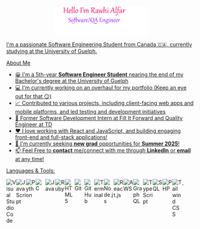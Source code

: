 <p align="center"><a href="https://rawhialfar.netlify.app"><img width="50%" alt="Hello, I'm Rawhi. Software Engineer" src="./Name.png" />

I'm a passionate Software Engineering Student from Canada 🇨🇦, currently studying at the University of Guelph.

About Me
* 😀 I'm a 5th-year **Software Engineer Student** nearing the end of my Bachelor's degree at the University of Guelph
* 💻 I'm currently working on an overhaul for my portfolio (Keep an eye out for that 😏)
* 📈 Contributed to various projects, including client-facing web apps and mobile platforms, and led testing and development initiatives
* 💼 Former Software Development Intern at Fill It Forward and Quality Engineer at TD
* ❤️ I love working with React and JavaScript, and building engaging front-end and full-stack applications!
* 🤔 I'm currently seeking **new grad** opportunities for **Summer 2025**!
* 📫 Feel Free to **contact** me/connect with me through **LinkedIn** or **email** at any time!
    
Languages & Tools:
<div> <!-- Visual Studio Code Icon --> <img align="left" alt="Visual Studio Code" width="26px" src="https://cdn.jsdelivr.net/gh/devicons/devicon/icons/vscode/vscode-original.svg" /> <!-- JavaScript Icon --> <img align="left" alt="JavaScript" width="26px" src="https://cdn.jsdelivr.net/gh/devicons/devicon/icons/javascript/javascript-original.svg" /> <!-- Python Icon --> <img align="left" alt="Python" width="26px" src="https://cdn.jsdelivr.net/gh/devicons/devicon/icons/python/python-original.svg" /> <!-- C Icon --> <img align="left" alt="C" width="26px" src="https://cdn.jsdelivr.net/gh/devicons/devicon/icons/c/c-original.svg" /> <!-- Java Icon --> <img align="left" alt="Java" width="26px" src="https://cdn.jsdelivr.net/gh/devicons/devicon/icons/java/java-original.svg" /> <!-- Ruby Icon --> <img align="left" alt="Ruby" width="26px" src="https://cdn.jsdelivr.net/gh/devicons/devicon/icons/ruby/ruby-original.svg" /> <!-- HTML5 Icon --> <img align="left" alt="HTML5" width="26px" src="https://cdn.jsdelivr.net/gh/devicons/devicon/icons/html5/html5-original.svg" /> <!-- Git Icon --> <img align="left" alt="Git" width="26px" src="https://cdn.jsdelivr.net/gh/devicons/devicon/icons/git/git-original.svg" /> <!-- GitHub Icon --> <img align="left" alt="GitHub" width="26px" src="https://cdn.jsdelivr.net/gh/devicons/devicon/icons/github/github-original.svg" /> <!-- Terminal Icon --> <img align="left" alt="Terminal" width="26px" src="https://cdn.jsdelivr.net/gh/devicons/devicon/icons/bash/bash-original.svg" /> <!-- Node.js Icon --> <img align="left" alt="Node.js" width="26px" src="https://cdn.jsdelivr.net/gh/devicons/devicon/icons/nodejs/nodejs-original.svg" /> <!-- React.js Icon --> <img align="left" alt="React.js" width="26px" src="https://cdn.jsdelivr.net/gh/devicons/devicon/icons/react/react-original.svg" /> <!-- AWS Icon --> <img align="left" alt="AWS" width="26px" src="https://cdn.jsdelivr.net/gh/devicons/devicon/icons/amazonwebservices/amazonwebservices-original-wordmark.svg" /> <!-- GraphQL Icon --> <img align="left" alt="GraphQL" width="26px" src="https://cdn.jsdelivr.net/gh/devicons/devicon/icons/graphql/graphql-plain.svg" /> <!-- TypeScript Icon --> <img align="left" alt="TypeScript" width="26px" src="https://cdn.jsdelivr.net/gh/devicons/devicon/icons/typescript/typescript-original.svg" /> <!-- SQL Icon --> <img align="left" alt="SQL" width="26px" src="https://cdn.jsdelivr.net/gh/devicons/devicon/icons/mysql/mysql-original.svg" /> <!-- PHP Icon --> <img align="left" alt="PHP" width="26px" src="https://cdn.jsdelivr.net/gh/devicons/devicon/icons/php/php-original.svg" /> <!-- Tailwind CSS Icon --> <img align="left" alt="Tailwind CSS" width="26px" src="https://cdn.jsdelivr.net/gh/devicons/devicon/icons/tailwindcss/tailwindcss-original.svg" /> &nbsp; </div> <br clear="left" />

  
